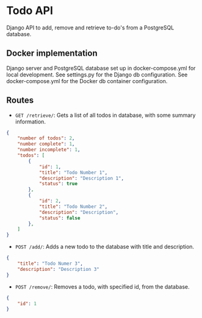 # Todo API

Django API to add, remove and retrieve to-do's from a PostgreSQL database.

## Docker implementation
Django server and PostgreSQL database set up in docker-compose.yml for local development.
See settings.py for the Django db configuration. 
See docker-compose.yml for the Docker db container configuration.

## Routes
* `GET /retrieve/`: Gets a list of  all todos in database, with some summary information.
```json
{
    "number of todos": 2,
    "number complete": 1,
    "number incomplete": 1,
    "todos": [
        {
            "id": 1,
            "title": "Todo Number 1",
            "description": "Description 1",
            "status": true
        },
        {
            "id": 2,
            "title": "Todo Number 2",
            "description": "Description",
            "status": false
        },
    ]
}
```
* `POST /add/`: Adds a new todo to the database with title and description.
```json
{
    "title": "Todo Numer 3",
    "description": "Description 3"
}
```
* `POST /remove/`: Removes a todo, with specified id, from the database.
```json
{
    "id": 1
}
```
